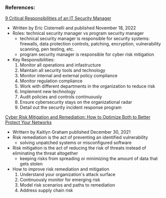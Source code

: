 ### References:
[9 Critical Responsibilities of an IT Security Manager](https://www.bitsight.com/blog/responsibilities-cybersecurity-manager) <br>
- Written by Eric Cisternelli and published November 18, 2022
- Roles: technical security manager vs program security manager
  - technical security manager is responsible for security systems: firewalls, data protection controls, patching, encryption, vulnerability scanning, pen testing, etc.
  - program security manager is responsible for cyber risk mitigation
 - Key Responsibilities:
   1. Monitor all operations and infastructure
   2. Maintain all security tools and technology
   3. Monitor internal and external policy compliance
   4. Monitor regulation compliance
   5. Work with different departments in the organization to reduce risk
   6. Implement new technology
   7. Audit policies and controls continuously
   8. Ensure cybersecurity stays on the organizational radar
   9. Detail out the security incident response program

[Cyber Risk Mitigation and Remediation: How to Optimize Both to Better Protect Your Networks](https://www.bitsight.com/blog/cyber-risk-mitigation-and-remediation-how-optimize-both-better-protect-your-networks) <br>
- Writtern by Kaitlyn Graham published December 30, 2021
- Risk remediation is the act of preventing an identified vulnerability
  - solving unpatched systems or misconfigured software
- Risk mitigation is the act of reducing the risk of threats instead of eliminating the threat altogether
  - keeping risks from spreading or minimizing the amount of data that gets stolen
- How to improve risk remediation and mitigation
  1. Understand your organization's attack surface
  2. Continuously monitor for emerging risk
  3. Model risk scenarios and paths to remediation
  4. Address supply chain risk
